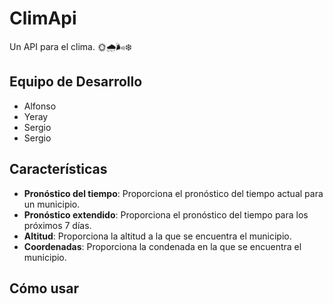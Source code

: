 
# ClimApi
Un API para el clima. 🌞🌧️🌬️❄️

## Equipo de Desarrollo

- Alfonso
- Yeray
- Sergio
- Sergio

## Características

- **Pronóstico del tiempo**: Proporciona el pronóstico del tiempo actual para un municipio.
- **Pronóstico extendido**: Proporciona el pronóstico del tiempo para los próximos 7 días.
- **Altitud**: Proporciona la altitud a la que se encuentra el municipio.
- **Coordenadas**: Proporciona la condenada en la que se encuentra el municipio.

## Cómo usar